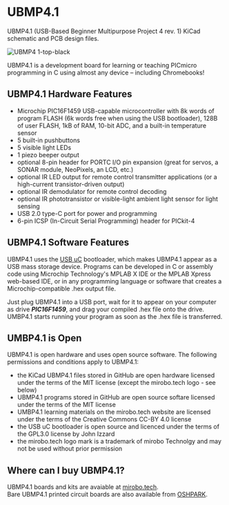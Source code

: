 # UBMP4.1

UBMP4.1 (USB-Based Beginner Multipurpose Project 4 rev. 1) KiCad schematic and PCB design files.

![UBMP4 1-top-black](https://user-images.githubusercontent.com/4099144/120913301-14a02180-c664-11eb-8325-3a5cc9fb6abf.png)

UBMP4.1 is a development board for learning or teaching PICmicro programming in C using almost any device – including Chromebooks!

## UBMP4.1 Hardware Features

- Microchip PIC16F1459 USB-capable microcontroller with 8k words of program FLASH (6k words free when using the USB bootloader), 128B of user FLASH, 1kB of RAM, 10-bit ADC, and a built-in temperature sensor
- 5 built-in pushbuttons
- 5 visible light LEDs
- 1 piezo beeper output
- optional 8-pin header for PORTC I/O pin expansion (great for servos, a SONAR module, NeoPixels, an LCD, etc.)
- optional IR LED output for remote control transmitter applications (or a high-current transistor-driven output)
- optional IR demodulator for remote control decoding
- optional IR phototransistor or visible-light ambient light sensor for light sensing
- USB 2.0 type-C port for power and programming
- 6-pin ICSP (In-Circuit Serial Programming) header for PICkit-4

## UBMP4.1 Software Features

UBMP4.1 uses the [USB uC](https://github.com/johnnydrazzi/USB-uC) bootloader, which makes UBMP4.1 appear as a USB mass storage device. Programs can be developed in C or assembly code using Microchip Technology's MPLAB X IDE or the MPLAB Xpress web-based IDE, or in any programming language or software that creates a Microchip-compatible .hex output file.

Just plug UBMP4.1 into a USB port, wait for it to appear on your computer as drive ***PIC16F1459***, and drag your compiled .hex file onto the drive. UMBP4.1 starts running your program as soon as the .hex file is transferred.

## UMBP4.1 is Open

UBMP4.1 is open hardware and uses open source software. The following permissions and conditions apply to UBMP4.1:
- the KiCad UBMP4.1 files stored in GitHub are open hardware licensed under the terms of the MIT license (except the mirobo.tech logo - see below)
- UBMP4.1 programs stored in GitHub are open source softare licensed under the terms of the MIT license
- UMBP4.1 learning materials on the mirobo.tech website are licensed under the terms of the Creative Commons CC-BY 4.0 license
- the USB uC bootloader is open source and licenced under the terms of the GPL3.0 license by John Izzard
- the mirobo.tech logo mark is a trademark of mirobo Technolgy and may not be used without prior permission

## Where can I buy UBMP4.1?

UBMP4.1 boards and kits are avaiable at [mirobo.tech](https://mirobo.tech/ubmp4).  
Bare UBMP4.1 printed circuit boards are also available from [OSHPARK](https://oshpark.com/shared_projects/b04AabPV).
